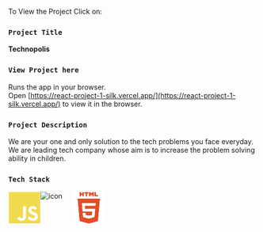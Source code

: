 
To View the Project Click on:

### `Project Title`
<b>Technopolis</b>

### `View Project here`

Runs the app in your browser.<br />
Open [https://react-project-1-silk.vercel.app/](https://react-project-1-silk.vercel.app/) to view it in the browser.


 ### `Project Description`
We are your one and only solution to the tech problems you face everyday. We are leading tech company whose aim is to increase the problem solving ability in children.

### `Tech Stack`
<div align="left">
  <div style="display: flex; align-items: flex-start;"><img src="https://github.com/devicons/devicon/blob/master/icons/javascript/javascript-plain.svg" alt="icon" width="65" height="65" /><img src="https://techstack-generator.vercel.app/react-icon.svg" alt="icon" width="65" height="65" /><img src="https://github.com/devicons/devicon/blob/master/icons/html5/html5-plain-wordmark.svg" alt="html5" width="65" height="65" /></div>
</div>
